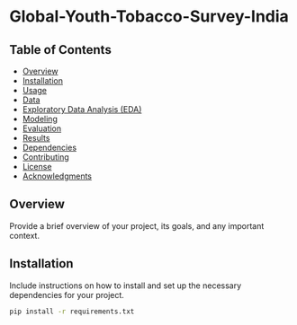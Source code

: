 # Global-Youth-Tobacco-Survey-India

## Table of Contents
- [Overview](#overview)
- [Installation](#installation)
- [Usage](#usage)
- [Data](#data)
- [Exploratory Data Analysis (EDA)](#exploratory-data-analysis-eda)
- [Modeling](#modeling)
- [Evaluation](#evaluation)
- [Results](#results)
- [Dependencies](#dependencies)
- [Contributing](#contributing)
- [License](#license)
- [Acknowledgments](#acknowledgments)

## Overview

Provide a brief overview of your project, its goals, and any important context.

## Installation

Include instructions on how to install and set up the necessary dependencies for your project.

```bash
pip install -r requirements.txt
